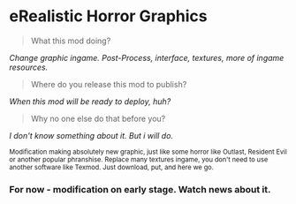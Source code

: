 # eRealistic Horror Graphics
> What this mod doing?

_Change graphic ingame. Post-Process, interface, textures, more of ingame resources._

>Where do you release this mod to publish?

_When this mod will be ready to deploy, huh?_

> Why no one else do that before you?

_I don't know something about it. But i will do._


<sub>Modification making absolutely new graphic, just like some horror like Outlast, Resident Evil or another popular phranshise.
Replace many textures ingame, you don't need to use another software like Texmod. Just download, put, and here we go.</sub>

### For now - modification on early stage. Watch news about it.
